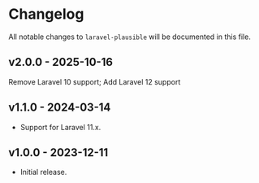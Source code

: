 # Changelog

All notable changes to `laravel-plausible` will be documented in this file.

## v2.0.0 - 2025-10-16

Remove Laravel 10 support; Add Laravel 12 support

## v1.1.0 - 2024-03-14

* Support for Laravel 11.x.

## v1.0.0 - 2023-12-11

* Initial release.
